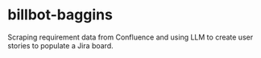 # billbot-baggins
Scraping requirement data from Confluence and using LLM to create user stories to populate a Jira board.
